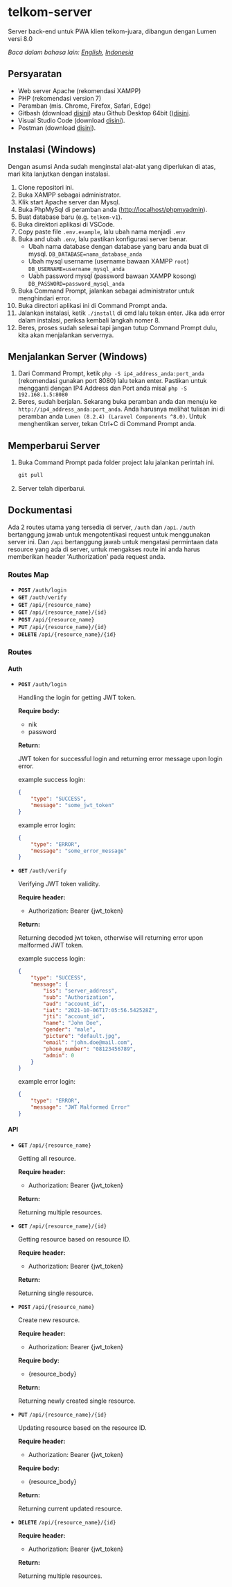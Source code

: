 # telkom-server

 Server back-end untuk PWA klien telkom-juara, dibangun dengan Lumen versi 8.0

 *Baca dalam bahasa lain: [English](https://github.com/diolan12/telkom-server), [Indonesia](https://github.com/diolan12/telkom-server/blob/main/README.id.md)*

## Persyaratan

- Web server Apache (rekomendasi XAMPP)
- PHP (rekomendasi version 7)
- Peramban (mis. Chrome, Firefox, Safari, Edge)
- Gitbash (download [disini](https://git-scm.com/downloads)) atau Github Desktop 64bit ()[disini](https://desktop.github.com/).
- Visual Studio Code (download [disini](https://code.visualstudio.com/Download)).
- Postman (download [disini](https://www.postman.com/downloads/)).

## Instalasi (Windows)

Dengan asumsi Anda sudah menginstal alat-alat yang diperlukan di atas, mari kita lanjutkan dengan instalasi.

1. Clone repositori ini.
2. Buka XAMPP sebagai administrator.
3. Klik start Apache server dan Mysql.
4. Buka PhpMySql di peramban anda (<http://localhost/phpmyadmin>).
5. Buat database baru (e.g. `telkom-v1`).
6. Buka direktori aplikasi di VSCode.
7. Copy paste file `.env.example`, lalu ubah nama menjadi `.env`
8. Buka and ubah `.env`, lalu pastikan konfigurasi server benar.
    - Ubah nama database dengan database yang baru anda buat di mysql.
    `DB_DATABASE=nama_database_anda`
    - Ubah mysql username (username bawaan XAMPP `root`)
    `DB_USERNAME=username_mysql_anda`
    - Uabh password mysql (password bawaan XAMPP kosong)
    `DB_PASSWORD=password_mysql_anda`
9. Buka Command Prompt, jalankan sebagai administrator untuk menghindari error.
10. Buka directori aplikasi ini di Command Prompt anda.
11. Jalankan instalasi, ketik `./install` di cmd lalu tekan enter.
    Jika ada error dalam instalasi, periksa kembali langkah nomer 8.
12. Beres, proses sudah selesai tapi jangan tutup Command Prompt dulu, kita akan menjalankan servernya.

## Menjalankan Server (Windows)

1. Dari Command Prompt, ketik `php -S ip4_address_anda:port_anda` (rekomendasi gunakan port 8080) lalu tekan enter.
    Pastikan untuk mengganti dengan IP4 Address dan Port anda misal `php -S 192.168.1.5:8080`
2. Beres, sudah berjalan. Sekarang buka peramban anda dan menuju ke `http://ip4_address_anda:port_anda`. Anda harusnya melihat tulisan ini di peramban anda `Lumen (8.2.4) (Laravel Components ^8.0)`.
Untuk menghentikan server, tekan Ctrl+C di Command Prompt anda.

## Memperbarui Server

   1. Buka Command Prompt pada folder project lalu jalankan perintah ini.

      ```bat
      git pull
      ```

   2. Server telah diperbarui.

## Dockumentasi

Ada 2 routes utama yang tersedia di server, `/auth` dan `/api`. `/auth` bertanggung jawab untuk mengotentikasi request untuk menggunakan server ini. Dan `/api` bertanggung jawab untuk mengatasi permintaan data resource yang ada di server, untuk mengakses route ini anda harus memberikan header 'Authorization' pada request anda.

### Routes Map

- **`POST`** `/auth/login`
- **`GET`** `/auth/verify`
- **`GET`** `/api/{resource_name}`
- **`GET`** `/api/{resource_name}/{id}`
- **`POST`** `/api/{resource_name}`
- **`PUT`** `/api/{resource_name}/{id}`
- **`DELETE`** `/api/{resource_name}/{id}`

### Routes

#### Auth

- **`POST`** `/auth/login`
  
  Handling the login for getting JWT token.

    **Require body:**
  - nik
  - password

  **Return:**

    JWT token for successful login and returning error message upon login error.

  example success login:

    ```json
    {
        "type": "SUCCESS",
        "message": "some_jwt_token"
    }
    ```

    example error login:

    ```json
    {
        "type": "ERROR",
        "message": "some_error_message"
    }
    ```

- **`GET`** `/auth/verify`

    Verifying JWT token validity.

    **Require header:**
  - Authorization: Bearer {jwt_token}

  **Return:**

    Returning decoded jwt token, otherwise will returning error upon malformed JWT token.

    example success login:

    ```json
    {
        "type": "SUCCESS",
        "message": {
            "iss": "server_address",
            "sub": "Authorization",
            "aud": "account_id",
            "iat": "2021-10-06T17:05:56.542528Z",
            "jti": "account_id",
            "name": "John Doe",
            "gender": "male",
            "picture": "default.jpg",
            "email": "john.doe@mail.com",
            "phone_number": "08123456789",
            "admin": 0
        }
    }
    ```

  example error login:

    ```json
    {
        "type": "ERROR",
        "message": "JWT Malformed Error"
    }
    ```

#### API

- **`GET`** `/api/{resource_name}`

    Getting all resource.

    **Require header:**
  - Authorization: Bearer {jwt_token}
  
  **Return:**

    Returning multiple resources.

- **`GET`** `/api/{resource_name}/{id}`

    Getting resource based on resource ID.
  
    **Require header:**
  - Authorization: Bearer {jwt_token}

  **Return:**

    Returning single resource.

- **`POST`** `/api/{resource_name}`

    Create new resource.
  
    **Require header:**
  - Authorization: Bearer {jwt_token}

  **Require body:**
  - {resource_body}

  **Return:**

    Returning newly created single resource.

- **`PUT`** `/api/{resource_name}/{id}`

    Updating resource based on the resource ID.
  
    **Require header:**
  - Authorization: Bearer {jwt_token}

  **Require body:**
  - {resource_body}
  
  **Return:**

    Returning current updated resource.

- **`DELETE`** `/api/{resource_name}/{id}`
  
    **Require header:**
  - Authorization: Bearer {jwt_token}
  
  **Return:**

    Returning multiple resources.
